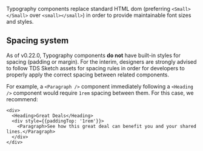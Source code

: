 Typography components replace standard HTML dom (preferring `<Small></Small>` over `<small></small>`) in order to provide maintainable font sizes and styles.

## Spacing system

As of v0.22.0, Typography components **do not** have built-in styles for spacing (padding or margin). For the interim, designers are strongly advised to follow TDS Sketch assets for spacing rules in order for developers to properly apply the correct spacing between related components.

For example, a `<Paragraph />` component immediately following a `<Heading />` component would require `1rem` spacing between them. For this case, we recommend:

```
<div>
  <Heading>Great Deals</Heading>
  <div style={{paddingTop: '1rem'}}>
    <Paragraph>See how this great deal can benefit you and your shared lines.</Paragraph>
  </div>
</div>
```
